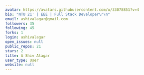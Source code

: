```yaml
---
avatar: https://avatars.githubusercontent.com/u/33078851?v=4
bio: "NTU 21' | EEE | Full Stack Developer\r\n"
email: ashivalagar@gmail.com
followers: 35
following: 45
forks: 1
login: ashivalagar
open_issues: null
public_repos: 21
stars: 2
title: A Shiv Alagar
user_type: User
website: null
---
```


